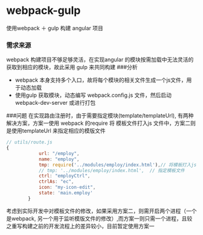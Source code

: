 # webpack-gulp
使用webpack ＋ gulp 构建 angular 项目


### 需求来源
 webpack 构建项目不够足够灵活，在实现angular 的模块按需加载中无法灵活的获取到相应的模块，故此采用 gulp 来共同构建
###分析
* webpack 本身支持多个入口，故将每个模块的相关文件生成一个js文件，用于动态加载
* 使用gulp 获取模块，动态编写 webpack.config.js 文件，然后启动 webpack-dev-server 或进行打包

###问题
	在实现路由注册时，由于需要指定模块(template/templateUrl), 有两种解决方案，方案一使用 webpack 的require 将 模板文件打入js 文件中，方案二则是使用templateUrl 来指定相应的模版文件
```javascript
// utils/route.js
{
            url: "/employ",
            name: "employ",
            tmp: require('../modules/employ/index.html'),// 将模板打入js
            // tmp: '../modules/employ/index.html',  // 指定模板文件
            ctrl: "employCtrl",
            ctrlAs: "ec",
            icon: "my-icon-edit",
            state: 'main.employ'
        }
```

考虑到实际开发中对模板文件的修改，如果采用方案二，则需开启两个进程（一个是webpack, 另一个用于监听模版文件的修改）,而方案一则只需一个进程，且较之重写构建之前的开发流程上的差异较小，目前暂定使用方案一
